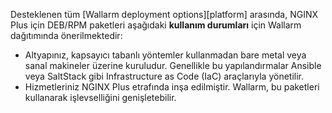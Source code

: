 Desteklenen tüm [Wallarm deployment options][platform] arasında, NGINX Plus için DEB/RPM paketleri aşağıdaki **kullanım durumları** için Wallarm dağıtımında önerilmektedir:

* Altyapınız, kapsayıcı tabanlı yöntemler kullanmadan bare metal veya sanal makineler üzerine kuruludur. Genellikle bu yapılandırmalar Ansible veya SaltStack gibi Infrastructure as Code (IaC) araçlarıyla yönetilir.
* Hizmetleriniz NGINX Plus etrafında inşa edilmiştir. Wallarm, bu paketleri kullanarak işlevselliğini genişletebilir.